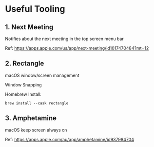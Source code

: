 # Useful Tooling

## 1. Next Meeting
Notifies about the next meeting in the top screen menu bar

Ref: https://apps.apple.com/us/app/next-meeting/id1017470484?mt=12

## 2. Rectangle
macOS window/screen management

Window Snapping


Homebrew Install:
```
brew install --cask rectangle
```

## 3. Amphetamine
macOS keep screen always on

Ref: https://apps.apple.com/au/app/amphetamine/id937984704
